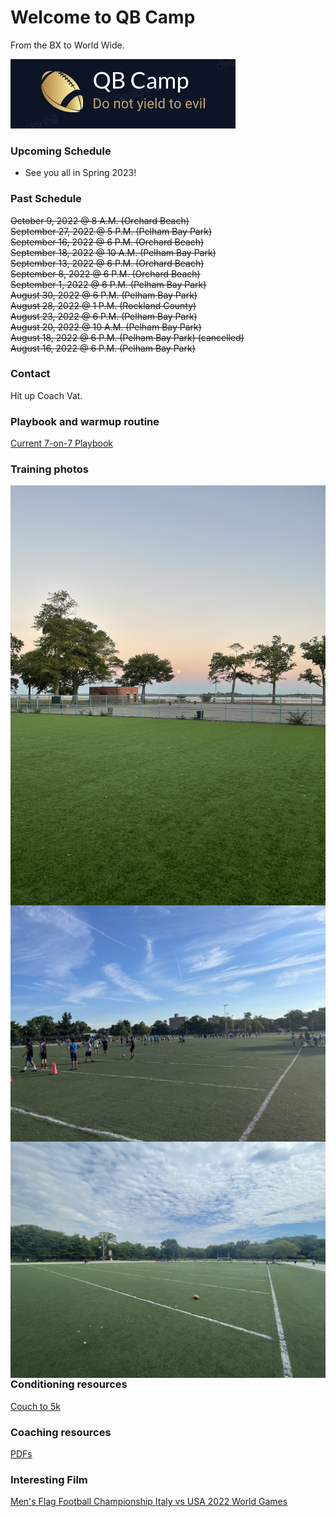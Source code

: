 # Welcome to QB Camp 

From the BX to World Wide.

<img src="images/QB_CAMP_2022_LOGO.png"
     alt="QB Camp Logo 2022"
     style="float: center; margin-right: 10px;" /> 

### Upcoming Schedule

<ul>
  <li>See you all in Spring 2023! </li>
</ul>

### Past Schedule

~~October 9, 2022 @ 8 A.M. (Orchard Beach)~~ \
~~September 27, 2022 @ 5 P.M. (Pelham Bay Park)~~ \
~~September 16, 2022 @ 6 P.M. (Orchard Beach)~~ \
~~September 18, 2022 @ 10 A.M. (Pelham Bay Park)~~ \
~~September 13, 2022 @ 6 P.M. (Orchard Beach)~~ \
~~September 8, 2022 @ 6 P.M. (Orchard Beach)~~ \
~~September 1, 2022 @ 6 P.M. (Pelham Bay Park)~~ \
~~August 30, 2022   @ 6 P.M. (Pelham Bay Park)~~ \
~~August 28, 2022 @ 1 P.M. (Rockland County)~~ \
~~August 23, 2022 @ 6 P.M. (Pelham Bay Park)~~ \
~~August 20, 2022 @ 10 A.M. (Pelham Bay Park)~~ \
~~August 18, 2022 @ 6 P.M. (Pelham Bay Park) (cancelled)~~ \
~~August 16, 2022 @ 6 P.M. (Pelham Bay Park)~~ 

### Contact

Hit up Coach Vat.

### Playbook and warmup routine

[Current 7-on-7 Playbook](https://github.com/aglucaci/qb-camp/raw/gh-pages/PDFs/ADM-7-on-7-Flag-Playbook.pdf)

### Training photos

<img src="images/QBCAMP_ORCHARD_BEACH_2020.jpg"
     alt="Orchard Beach (September 8 2022)"
     style="float: left; margin-right: 10px;" />

<img src="images/PB1_08_16_2022.jpg"
     alt="Pelham Bay Park (August 16 2022)"
     style="float: left; margin-right: 10px;" />

<img src="images/SaturdayMorning.jpg"
     alt="Pelham Bay Park (August 20 2022)"
     style="float: left; margin-right: 10px;" />

<br/>
<br/>

### Conditioning resources 

[Couch to 5k](http://www.c25k.com/c25k_metric.html)

### Coaching resources

[PDFs](https://github.com/aglucaci/qb-camp/tree/gh-pages/PDFs)

### Interesting Film

[Men's Flag Football Championship Italy vs USA 2022 World Games](https://www.youtube.com/watch?v=nYb3I9DLawk)
